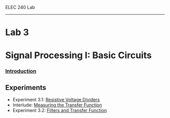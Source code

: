 ELEC 240 Lab

------------------------------------------------------------------------

Lab 3
=====

Signal Processing I: Basic Circuits
===================================

### [Introduction](./introduction)

Experiments
-----------

* Experiment 3.1: [Resistive Voltage Dividers](./experiment_3-1)
* Interlude: [Measuring the Transfer Function](./interlude)
* Experiment 3.2: [Filters and Transfer Function](./experiment_3-2)

